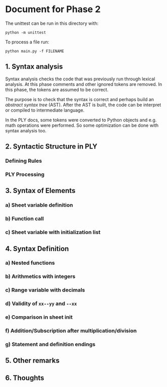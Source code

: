# Document for Phase 2

The unittest can be run in this directory with:

```
python -m unittest
```

To process a file run:

```
python main.py -f FILENAME
```

## 1. Syntax analysis

Syntax analysis checks the code that was previously run through
lexical analysis. At this phase comments and other ignored tokens are
removed. In this phase, the tokens are assumed to be correct.

The purpose is to check that the syntax is correct and perhaps build an _abstract syntax tree_ (AST).
After the AST is built, the code can be interpret or compiled to intermediate language.

In the PLY docs, some tokens were converted to Python objects and e.g. math operations were performed.
So some optimization can be done with syntax analysis too.


## 2. Syntactic Structure in PLY

### Defining Rules

### PLY Processing

## 3. Syntax of Elements

### a) Sheet variable definition

### b) Function call

### c) Sheet variable with initialization list

## 4. Syntax Definition

### a) Nested functions

### b) Arithmetics with integers

### c) Range variable with decimals

### d) Validity of `xx--yy` and `--xx`

### e) Comparison in sheet init

### f) Addition/Subscription after multiplication/division

### g) Statement and definition endings

## 5. Other remarks

## 6. Thoughts

